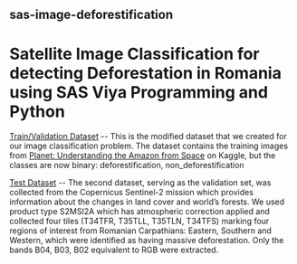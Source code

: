 ## sas-image-deforestification
# Satellite Image Classification for detecting Deforestation in Romania using SAS Viya Programming and Python

[Train/Validation Dataset](https://drive.google.com/file/d/199zqlL_K3ZQWuyrPxdoB_KsKi7-pIG1j/view?usp=share_link) -- This is the modified dataset that we created for our image classification problem. The dataset contains the training images from [Planet: Understanding the Amazon from Space](https://www.kaggle.com/competitions/planet-understanding-the-amazon-from-space/data) on Kaggle, but the classes are now binary: deforestification, non_deforestification

[Test Dataset](https://scihub.copernicus.eu/dhus/#/home) -- The second dataset, serving as the validation set, was collected from the Copernicus Sentinel-2 mission which provides information about the changes in land cover and world’s forests. We used product type S2MSI2A which has atmospheric correction applied and collected four tiles (T34TFR, T35TLL, T35TLN, T34TFS) marking four regions of interest from Romanian Carpathians: Eastern, Southern and Western, which were identified as having massive deforestation. Only the bands B04, B03, B02 equivalent to RGB were extracted.

